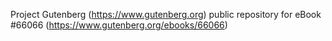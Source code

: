 Project Gutenberg (https://www.gutenberg.org) public repository for
eBook #66066 (https://www.gutenberg.org/ebooks/66066)
